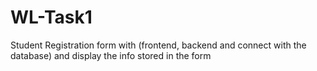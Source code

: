 # WL-Task1
Student Registration form with (frontend, backend and connect with the database) and display the info stored in the form 
